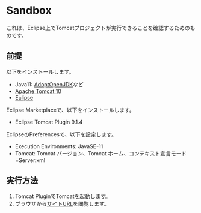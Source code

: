 Sandbox
=======

これは、Eclipse上でTomcatプロジェクトが実行できることを確認するためのものです。

前提
----

以下をインストールします。

- Java11: [AdoptOpenJDK](https://adoptopenjdk.net/releases.html)など
- [Apache Tomcat 10](https://tomcat.apache.org/download-10.cgi)
- [Eclipse](https://www.eclipse.org/downloads/)

Eclipse Marketplaceで、以下をインストールします。

- Eclipse Tomcat Plugin 9.1.4

EclipseのPreferencesで、以下を設定します。

- Execution Environments: JavaSE-11
- Tomcat: Tomcat バージョン、Tomcat ホーム、コンテキスト宣言モード=Server.xml


実行方法
--------

1. Tomcat PluginでTomcatを起動します。
2. ブラウザから[サイトURL](http://localhost:8080/Sandbox/)を閲覧します。
